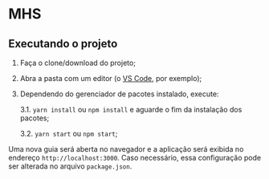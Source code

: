 # MHS

## Executando o projeto

1.  Faça o clone/download do projeto;
2.  Abra a pasta com um editor (o [VS Code](<[https://code.visualstudio.com/](https://code.visualstudio.com/)>), por exemplo);
3.  Dependendo do gerenciador de pacotes instalado, execute:

    3.1. `yarn install` ou `npm install` e aguarde o fim da instalação dos pacotes;

    3.2. `yarn start` ou `npm start`;

Uma nova guia será aberta no navegador e a aplicação será exibida no endereço `http://localhost:3000`. Caso necessário, essa configuração pode ser alterada no arquivo `package.json`.
